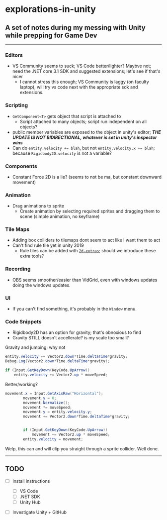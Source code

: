 # explorations-in-unity

## A set of notes during my messing with Unity while prepping for Game Dev

---

### Editors

* VS Community seems to suck; VS Code better/lighter?  Maybve not; need the .NET core 3.1 SDK and suggested extensions; let's see if that's nicer
  * I cannot stress this enough; VS Community is laggy (on faculty laptop), will try vs code next with the appropriate sdk and extensions.


### Scripting

* `GetComponent<T>` gets object that script is attached to
  * Script attached to many objects; script run independent on all objects?
* public member variables are exposed to the object in unity's editor; ***THE UPDATE IS NOT BIDIRECTIONAL, whatever is set in unity's inspector wins***
* Can do `entity.velocity += blah`, but not `entity.velocity.x += blah`; because `Rigidbody2D.velocity` is not a variable?

### Components

* Constant Force 2D is a lie?  (seems to not be ma, but constant downward movement)

### Animation

* Drag animations to sprite
  * Create animation by selecting required sprites and dragging them to scene (simple animation, no keyframe)
  
### Tile Maps

* Adding box colliders to tilemaps dont seem to act like I want them to act
* Can't find rule tile yet in unity 2019
  * Rule tiles can be added with [`2d-extras`](https://github.com/Unity-Technologies/2d-extras); should we introduce these extra tools?
  
### Recording

* OBS seems smoother/easier than VidGrid, even with windows updates doing the windows updates.

### UI

* If you can't find something, it's probably in the `Window` menu.

### Code Snippets

* Rigidbody2D has an option for gravity; that's obnoxious to find
 * Gravity STILL doesn't accellerate? is my scale too small?

Gravity and jumping; why not
```cs
entity.velocity += Vector2.down*Time.deltaTime*gravity;
Debug.Log(Vector2.down*Time.deltaTime*gravity);

if (Input.GetKeyDown(KeyCode.UpArrow))
    entity.velocity += Vector2.up * moveSpeed;
```

Better/working?
```cs
movement.x = Input.GetAxisRaw("Horizontal");
        movement.y = 0;
        movement.Normalize();
        movement *= moveSpeed;
        movement.y = entity.velocity.y;
        movement += Vector2.down*Time.deltaTime*gravity;


        if (Input.GetKeyDown(KeyCode.UpArrow))
            movement += Vector2.up * moveSpeed;
        entity.velocity = movement;
```

Welp, this can and will clip you straight through a sprite collider.  Well done.

---
## TODO

- [ ] Install instructions
  - [ ] VS Code
  - [ ] .NET SDK 
  - [ ] Unity Hub
- [ ] Investigate Unity + GitHub

